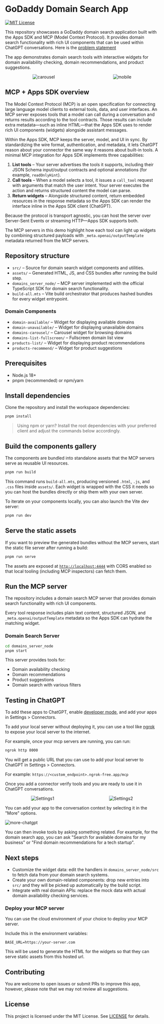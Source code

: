 # GoDaddy Domain Search App

[![MIT License](https://img.shields.io/badge/License-MIT-green.svg)](LICENSE)

This repository showcases a GoDaddy domain search application built with the Apps SDK and MCP (Model Context Protocol). It provides domain search functionality with rich UI components that can be used within ChatGPT conversations. Here is the [problem statement](./ProblemStatement.md)

The app demonstrates domain search tools with interactive widgets for domain availability checking, domain recommendations, and product suggestions.

<div style="display: flex; justify-content: space-around; gap: 10px; align-items: flex-start;">
  <img src="./images/carousel_view.png" alt="carousel" style="max-width: 55%; height: auto;">
  <img src="./images/mobile_view.png" alt="mobile" style="max-width: 40%; height: auto;">
</div>

## MCP + Apps SDK overview

The Model Context Protocol (MCP) is an open specification for connecting large language model clients to external tools, data, and user interfaces. An MCP server exposes tools that a model can call during a conversation and returns results according to the tool contracts. Those results can include extra metadata—such as inline HTML—that the Apps SDK uses to render rich UI components (widgets) alongside assistant messages.

Within the Apps SDK, MCP keeps the server, model, and UI in sync. By standardizing the wire format, authentication, and metadata, it lets ChatGPT reason about your connector the same way it reasons about built-in tools. A minimal MCP integration for Apps SDK implements three capabilities:

1. **List tools** – Your server advertises the tools it supports, including their JSON Schema input/output contracts and optional annotations (for example, `readOnlyHint`).
2. **Call tools** – When a model selects a tool, it issues a `call_tool` request with arguments that match the user intent. Your server executes the action and returns structured content the model can parse.
3. **Return widgets** – Alongside structured content, return embedded resources in the response metadata so the Apps SDK can render the interface inline in the Apps SDK client (ChatGPT).

Because the protocol is transport agnostic, you can host the server over Server-Sent Events or streaming HTTP—Apps SDK supports both.

The MCP servers in this demo highlight how each tool can light up widgets by combining structured payloads with `_meta.openai/outputTemplate` metadata returned from the MCP servers.

## Repository structure

- `src/` – Source for domain search widget components and utilities.
- `assets/` – Generated HTML, JS, and CSS bundles after running the build step.
- `domains_server_node/` – MCP server implemented with the official TypeScript SDK for domain search functionality.
- `build-all.mts` – Vite build orchestrator that produces hashed bundles for every widget entrypoint.

### Domain Components

- `domain-available/` – Widget for displaying available domains
- `domain-unavailable/` – Widget for displaying unavailable domains  
- `domains-carousel/` – Carousel widget for browsing domains
- `domains-list-fullscreen/` – Fullscreen domain list view
- `products-list/` – Widget for displaying product recommendations
- `products-recommend/` – Widget for product suggestions

## Prerequisites

- Node.js 18+
- pnpm (recommended) or npm/yarn

## Install dependencies

Clone the repository and install the workspace dependencies:

```bash
pnpm install
```

> Using npm or yarn? Install the root dependencies with your preferred client and adjust the commands below accordingly.

## Build the components gallery

The components are bundled into standalone assets that the MCP servers serve as reusable UI resources.

```bash
pnpm run build
```

This command runs `build-all.mts`, producing versioned `.html`, `.js`, and `.css` files inside `assets/`. Each widget is wrapped with the CSS it needs so you can host the bundles directly or ship them with your own server.

To iterate on your components locally, you can also launch the Vite dev server:

```bash
pnpm run dev
```

## Serve the static assets

If you want to preview the generated bundles without the MCP servers, start the static file server after running a build:

```bash
pnpm run serve
```

The assets are exposed at [`http://localhost:4444`](http://localhost:4444) with CORS enabled so that local tooling (including MCP inspectors) can fetch them.

## Run the MCP server

The repository includes a domain search MCP server that provides domain search functionality with rich UI components.

Every tool response includes plain text content, structured JSON, and `_meta.openai/outputTemplate` metadata so the Apps SDK can hydrate the matching widget.

### Domain Search Server

```bash
cd domains_server_node
pnpm start
```

This server provides tools for:
- Domain availability checking
- Domain recommendations
- Product suggestions
- Domain search with various filters

## Testing in ChatGPT

To add these apps to ChatGPT, enable [developer mode](https://platform.openai.com/docs/guides/developer-mode), and add your apps in Settings > Connectors.

To add your local server without deploying it, you can use a tool like [ngrok](https://ngrok.com/) to expose your local server to the internet.

For example, once your mcp servers are running, you can run:

```bash
ngrok http 8000
```

You will get a public URL that you can use to add your local server to ChatGPT in Settings > Connectors.

For example: `https://<custom_endpoint>.ngrok-free.app/mcp`

Once you add a connector verify tools and you are ready to use it in ChatGPT conversations.

<div style="display: flex; justify-content: space-around; gap: 10px; align-items: flex-start;">
  <img src="./images/app_setting.png" alt="Settings1" style="max-width: 48%; height: auto;">
  <img src="./images/app_setting0.png" alt="Settings2" style="max-width: 48%; height: auto;">
</div>

You can add your app to the conversation context by selecting it in the "More" options.

![more-chatgpt](https://github.com/user-attachments/assets/26852b36-7f9e-4f48-a515-aebd87173399)

You can then invoke tools by asking something related. For example, for the domain search app, you can ask "Search for available domains for my business" or "Find domain recommendations for a tech startup".

## Next steps

- Customize the widget data: edit the handlers in `domains_server_node/src` to fetch data from your domain search systems.
- Create your own domain-related components: drop new entries into `src/` and they will be picked up automatically by the build script.
- Integrate with real domain APIs: replace the mock data with actual domain availability checking services.

### Deploy your MCP server

You can use the cloud environment of your choice to deploy your MCP server.

Include this in the environment variables:

```
BASE_URL=https://your-server.com
```

This will be used to generate the HTML for the widgets so that they can serve static assets from this hosted url.

## Contributing

You are welcome to open issues or submit PRs to improve this app, however, please note that we may not review all suggestions.

## License

This project is licensed under the MIT License. See [LICENSE](./LICENSE) for details.
